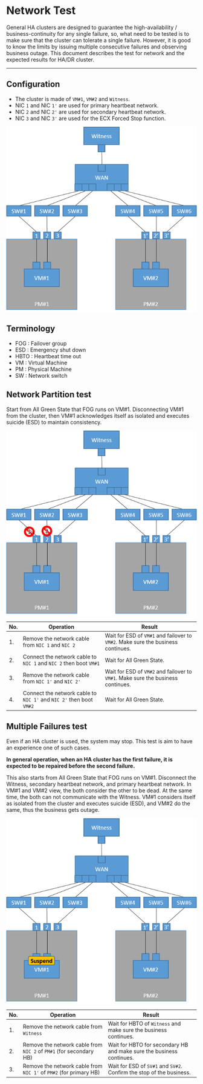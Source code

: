 # Network Test

General HA clusters are designed to guarantee the high-availability / business-continuity for any single failure, so, what need to be tested is to make sure that the cluster can tolerate a single failure.
However, it is good to know the limits by issuing multiple consecutive failures and observing business outage.
This document describes the test for network and the expected results for HA/DR cluster.

----

## Configuration

- The cluster is made of `VM#1`, `VM#2` and `Witness`. 
- NIC `1` and NIC `1'` are used for primary heartbeat network.
- NIC `2` and NIC `2'` are used for secondary heartbeat network.
- NIC `3` and NIC `3'` are used for the ECX Forced Stop function.

![Pic.0](./image0.png)

## Terminology

- FOG : Failover group  
- ESD : Emergency shut down
- HBTO : Heartbeat time out
- VM : Virtual Machine
- PM : Physical Machine
- SW : Network switch

## Network Partition test

Start from All Green State that FOG runs on VM#1. Disconnecting VM#1 from the cluster, then VM#1 acknowledges itself as isolated and executes suicide (ESD) to maintain consistency.

![Pic.1](./image1.png)

    
| No. | Operation | Result |
|--   |--         |--      |
| 1.  | Remove the network cable from `NIC 1` and `NIC 2` | Wait for ESD of `VM#1` and failover to `VM#2`. Make sure the business continues.
| 2.  | Connect the network cable to `NIC 1` and `NIC 2` then boot `VM#1` | Wait for All Green State.
| 3.  | Remove the network cable from `NIC 1'` and `NIC 2'` | Wait for ESD of `VM#2` and failover to `VM#1`. Make sure the business continues.
| 4.  | Connect the network cable to `NIC 1'` and `NIC 2'` then boot `VM#2`| Wait for All Green State.


## Multiple Failures test

Even if an HA cluster is used, the system may stop. This test is aim to have an experience one of such cases.

**In general operation, when an HA cluster has the first failure, it is expected to be repaired before the second failure.**

This also starts from All Green State that FOG runs on VM#1. Disconnect the Witness, secondary heartbeat network, and primary heartbeat network.
In VM#1 and VM#2 view, the both consider the other to be dead. At the same time, the both can not communicate with the Witness. VM#1 considers itself as isolated from the cluster and executes suicide (ESD), and VM#2 do the same, thus the business gets outage.

![Pic.2](./image2.png)
    
| No. | Operation | Result |
|--   |--         |--      |
| 1.  | Remove the network cable from `Witness` | Wait for HBTO of `Witness` and make sure the business continues. |
| 2.  | Remove the network cable from `NIC 2` of `PM#1` (for secondary HB) | Wait for HBTO for secondary HB and make sure the business continues. |
| 3.  | Remove the network cable from `NIC 1'` of `PM#2` (for primary HB) | Wait for ESD of `SV#1` and `SV#2`. Confirm the stop of the business.|
